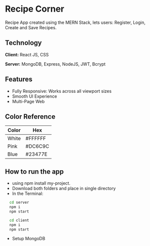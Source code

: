 
# Recipe Corner

 Recipe App created using the MERN Stack, lets users: Register, Login, Create and Save Recipes.


## Technology 

**Client:** React JS, CSS

**Server:** MongoDB, Express, NodeJS, JWT, Bcrypt
## Features

- Fully Responsive: Works across all viewport sizes
- Smooth UI Experience
- Multi-Page Web

## Color Reference

| Color             | Hex                                                                |
| ----------------- | ------------------------------------------------------------------ |
| White | #FFFFFF |
| Pink | #DC6C9C |
| Blue | #23477E |
 

## How to run the app

* using npm install my-project. 
* Download both folders and place in single directory
* In the Terminal: 
```bash
  cd server
  npm i
  npm start
```
```bash
  cd client
  npm i
  npm start
```
* Setup MongoDB
